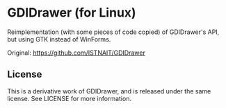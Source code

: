 # GDIDrawer (for Linux)

Reimplementation (with some pieces of code copied) of GDIDrawer's API, but using GTK instead of WinForms.

Original: https://github.com/ISTNAIT/GDIDrawer

## License

This is a derivative work of GDIDrawer, and is released under the same license.
See LICENSE for more information.
